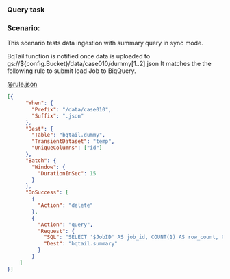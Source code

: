 ### Query task

### Scenario:

This scenario tests data ingestion with summary query in sync mode.


BqTail function is notified once data is uploaded to gs://${config.Bucket}/data/case010/dummy[1..2].json
It matches the the following rule to submit load Job to BiqQuery. 

[@rule.json](rule.json)
```json
[{
      "When": {
        "Prefix": "/data/case010",
        "Suffix": ".json"
      },
      "Dest": {
        "Table": "bqtail.dummy",
        "TransientDataset": "temp",
        "UniqueColumns": ["id"]
      },
      "Batch": {
        "Window": {
          "DurationInSec": 15
        }
      },
      "OnSuccess": [
        {
          "Action": "delete"
        },
        {
          "Action": "query",
          "Request": {
            "SQL": "SELECT '$JobID' AS job_id, COUNT(1) AS row_count, CURRENT_TIMESTAMP() AS completed FROM $DestTable",
            "Dest": "bqtail.summary"
          }
        }
    ]
}]
```

